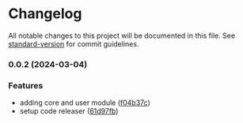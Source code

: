 # Changelog

All notable changes to this project will be documented in this file. See [standard-version](https://github.com/conventional-changelog/standard-version) for commit guidelines.

### 0.0.2 (2024-03-04)


### Features

* adding core and user module ([f04b37c](https://github.com/Alvarez-P/alv-manager-api/commits/f04b37c9a3c80863791c2c2256ab93f023d5f206))
* setup code releaser ([61d97fb](https://github.com/Alvarez-P/alv-manager-api/commits/61d97fba62a13bc3b2967512c16a1e26cd106593))
